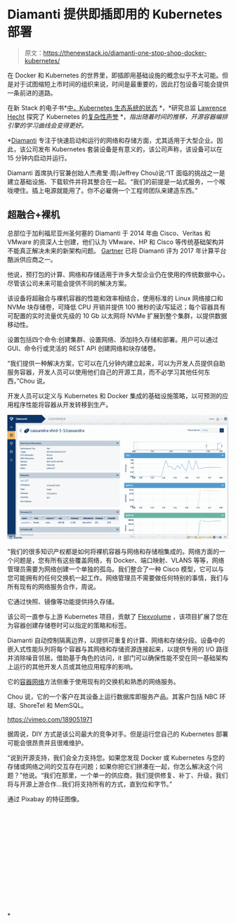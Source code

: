 # Diamanti 提供即插即用的 Kubernetes 部署

> 原文：<https://thenewstack.io/diamanti-one-stop-shop-docker-kubernetes/>

在 Docker 和 Kubernetes 的世界里，即插即用基础设施的概念似乎不太可能。但是对于试图缩短上市时间的组织来说，时间是最重要的，因此打包设备可能会提供一条前进的道路。

在新 Stack 的电子书*[中，Kubernetes 生态系统的状态](https://thenewstack.io/ebooks/kubernetes/state-of-kubernetes-ecosystem/) *，*研究总监 [Lawrence Hecht](https://thenewstack.io/author/lawrence-hecht/) 探究了 Kubernetes 的[复杂性声誉](https://thenewstack.io/week-numbers-kubernetes-implementations-good-bad-ugly/) *，*指出随着时间的推移，开源容器编排引擎的学习曲线会变得更好。*

 *[Diamanti](https://diamanti.com) 专注于快速启动和运行的网络和存储方面，尤其适用于大型企业。因此，该公司发布 Kubernetes 套装设备是有意义的，该公司声称，该设备可以在 15 分钟内启动并运行。

Diamanti 首席执行官兼创始人杰弗里·周(Jeffrey Chou)说:“IT 面临的挑战之一是建立基础设施、下载软件并将其整合在一起。“我们的前提是一站式服务，一个喉咙哽住。插上电源就能用了。你不必雇佣一个工程师团队来建造东西。”

## 超融合+裸机

总部位于加利福尼亚州圣何塞的 Diamanti 于 2014 年由 Cisco、Veritas 和 VMware 的资深人士创建，他们认为 VMware、HP 和 Cisco 等传统基础架构并不能真正解决未来的新架构问题。 [Gartner](https://www.gartner.com/doc/3688824/cool-vendors-compute-platforms-) 已将 Diamanti 评为 2017 年计算平台酷派供应商之一。

他说，预打包的计算、网络和存储适用于许多大型企业仍在使用的传统数据中心，尽管该公司未来可能会提供不同的解决方案。

该设备将超融合与裸机容器的性能和效率相结合，使用标准的 Linux 网络接口和 NVMe 块存储卷，可降低 CPU 开销并提供 100 微秒的读/写延迟；每个容器具有可配置的实时流量优先级的 10 Gb 以太网将 NVMe 扩展到整个集群，以提供数据移动性。

设置包括四个命令:创建集群、设置网络、添加持久存储和部署。用户可以通过 GUI、命令行或灵活的 REST API 创建网络和块存储卷。

“我们提供一种解决方案，它可以在几分钟内建立起来，可以为开发人员提供自助服务容器，开发人员可以使用他们自己的开源工具，而不必学习其他任何东西，”Chou 说。

开发人员可以定义与 Kubernetes 和 Docker 集成的基础设施策略，以可预测的应用程序性能将容器从开发转移到生产。

[![](img/9e4dd8d0a090deb3e4782bc6a0445780.png)](https://diamanti.com/product/)

“我们的很多知识产权都是如何将裸机容器与网络和存储相集成的。网络方面的一个问题是，您有所有这些覆盖网络，有 Docker、端口映射、VLANS 等等，网络管理员需要为网络创建一个单独的孤岛。我们整合了一种 Cisco 模型，它可以与您可能拥有的任何交换机一起工作。网络管理员不需要做任何特别的事情，我们与所有现有的网络服务合作，周说。

它通过快照、镜像等功能提供持久存储。

该公司一直参与上游 Kubernetes 项目，贡献了 [Flexvolume](https://gist.github.com/feiskyer/8d41ec27ce449e162d8e18f643fcca29) ，该项目扩展了您在为容器创建存储卷时可以指定的策略和标签。

Diamanti 自动控制隔离边界，以提供可重复的计算、网络和存储分段。设备中的嵌入式性能队列将每个容器与其网络和存储资源连接起来，以提供专用的 I/O 路径并消除噪音邻居。借助基于角色的访问，it 部门可以确保性能不受在同一基础架构上运行的其他开发人员或其他应用程序的影响。

它的[容器网络](https://www.diamanti.com/blog/simplifying-container-networking/)方法侧重于使用现有的交换机和熟悉的网络服务。

Chou 说，它的一个客户在其设备上运行数据库即服务产品。其客户包括 NBC 环球、ShoreTel 和 MemSQL。

https://vimeo.com/189051971

据周说，DIY 方式是该公司最大的竞争对手。但是运行您自己的 Kubernetes 部署可能会很昂贵并且很难维护。

“说到开源支持，我们会全力支持您。如果您发现 Docker 或 Kubernetes 与您的存储或网络之间的交互存在问题；如果你把它们拼凑在一起，你怎么解决这个问题？”他说。“我们在那里，一个单一的供应商，我们提供修复、补丁、升级，我们将与开源上游合作…我们将支持所有的方式，直到位和字节。”

通过 Pixabay 的特征图像。

<svg xmlns:xlink="http://www.w3.org/1999/xlink" viewBox="0 0 68 31" version="1.1"><title>Group</title> <desc>Created with Sketch.</desc></svg>*